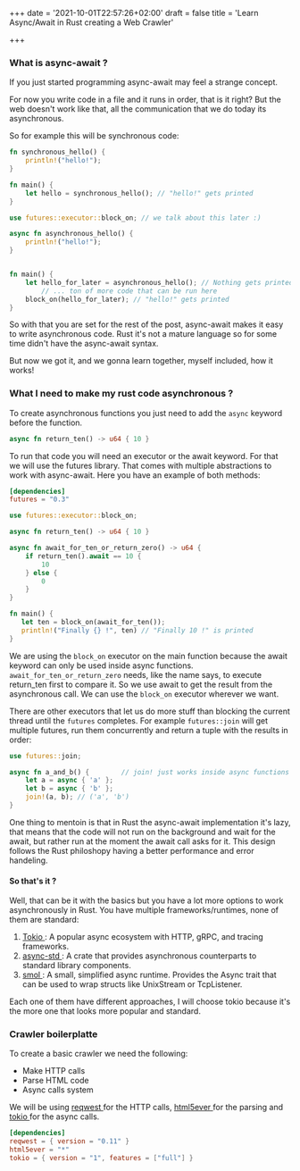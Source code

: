 +++
date = '2021-10-01T22:57:26+02:00'
draft = false
title = 'Learn Async/Await in Rust creating a Web Crawler'

+++

### What is async-await ?

If you just started programming async-await may feel a strange concept.

For now you write code in a file and it runs in order, that is it right? But the
web doesn't work like that, all the communication that we do today its
asynchronous.

So for example this will be synchronous code:

```rust
fn synchronous_hello() {
    println!("hello!");
}

fn main() {
    let hello = synchronous_hello(); // "hello!" gets printed
}
```

```rust
use futures::executor::block_on; // we talk about this later :)

async fn asynchronous_hello() {
    println!("hello!");
}


fn main() {
    let hello_for_later = asynchronous_hello(); // Nothing gets printed
        // ... ton of more code that can be run here
    block_on(hello_for_later); // "hello!" gets printed
}
```

So with that you are set for the rest of the post, async-await makes it easy to
write asynchronous code. Rust it's not a mature language so for some time didn't
have the async-await syntax.

But now we got it, and we gonna learn together, myself included, how it works!

### What I need to make my rust code asynchronous ?

To create asynchronous functions you just need to add the `async` keyword before
the function.

```rust
async fn return_ten() -> u64 { 10 }
```

To run that code you will need an executor or the await keyword. For that we
will use the futures library. That comes with multiple abstractions to work with
async-await. Here you have an example of both methods:

```toml
[dependencies]
futures = "0.3"
```

```rust
use futures::executor::block_on;

async fn return_ten() -> u64 { 10 }

async fn await_for_ten_or_return_zero() -> u64 {
    if return_ten().await == 10 {
        10
    } else {
        0
    }
}

fn main() {
   let ten = block_on(await_for_ten());
   println!("Finally {} !", ten) // "Finally 10 !" is printed
}
```

We are using the `block_on` executor on the main function because the await
keyword can only be used inside async functions. `await_for_ten_or_return_zero`
needs, like the name says, to execute return_ten first to compare it. So we use
await to get the result from the asynchronous call. We can use the `block_on`
executor wherever we want.

There are other executors that let us do more stuff than blocking the current
thread until the `futures` completes. For example `futures::join` will get
multiple futures, run them concurrently and return a tuple with the results in
order:

```rust
use futures::join;

async fn a_and_b() {        // join! just works inside async functions
    let a = async { 'a' };
    let b = async { 'b' };
    join!(a, b); // ('a', 'b')
}
```

One thing to mentoin is that in Rust the async-await implementation it's lazy,
that means that the code will not run on the background and wait for the await,
but rather run at the moment the await call asks for it. This design follows the
Rust philoshopy having a better performance and error handeling.

#### So that's it ?

Well, that can be it with the basics but you have a lot more options to work
asynchronously in Rust. You have multiple frameworks/runtimes, none of them are
standard:

1. [ Tokio ](https://github.com/tokio-rs/tokio): A popular async ecosystem with
   HTTP, gRPC, and tracing frameworks.
2. [ async-std ](https://github.com/async-rs/async-std): A crate that provides
   asynchronous counterparts to standard library components.
3. [ smol ](https://github.com/smol-rs/smol): A small, simplified async runtime.
   Provides the Async trait that can be used to wrap structs like UnixStream or
   TcpListener.

Each one of them have different approaches, I will choose tokio because it's the
more one that looks more popular and standard.

### Crawler boilerplatte

To create a basic crawler we need the following:

-   Make HTTP calls
-   Parse HTML code
-   Async calls system

We will be using [ reqwest ](https://github.com/seanmonstar/reqwest) for the
HTTP calls, [ html5ever ](https://github.com/servo/html5ever) for the parsing
and [ tokio ](https://github.com/tokio-rs/tokio) for the async calls.

```toml
[dependencies]
reqwest = { version = "0.11" }
html5ever = "*"
tokio = { version = "1", features = ["full"] }
```
